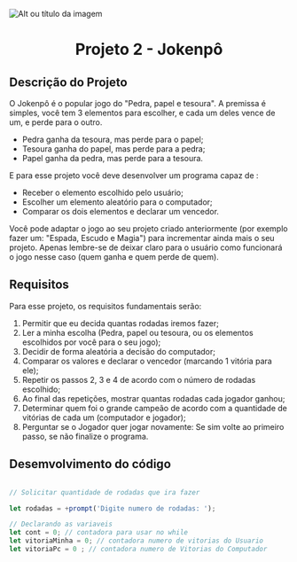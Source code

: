 ![Alt ou título da imagem](https://2315530342-files.gitbook.io/~/files/v0/b/gitbook-x-prod.appspot.com/o/spaces%2F-Mi99jjCn0YFUe30kpPL%2Fuploads%2FmFlzIcbVMgh6m16kALMg%2Fezgif.com-gif-maker%20(1).gif?alt=media&token=bcb684fe-45d5-4feb-a22b-8fb51c8c0022)

# <h1 align="center"> Projeto 2 - Jokenpô </h1>

## Descrição do Projeto
O Jokenpô é o popular jogo do "Pedra, papel e tesoura". A premissa é simples, você tem 3 elementos para escolher, e cada um deles vence de um, e perde para o outro.

- Pedra ganha da tesoura, mas perde para o papel;
- Tesoura ganha do papel, mas perde para a pedra;
- Papel ganha da pedra, mas perde para a tesoura.

E para esse projeto você deve desenvolver um programa capaz de :

- Receber o elemento escolhido pelo usuário;
- Escolher um elemento aleatório para o computador;
- Comparar os dois elementos e declarar um vencedor.

Você pode adaptar o jogo ao seu projeto criado anteriormente (por exemplo fazer um: "Espada, Escudo e Magia") para incrementar ainda mais o seu projeto. Apenas lembre-se de deixar claro para o usuário como funcionará o jogo nesse caso (quem ganha e quem perde de quem).

## Requisitos
Para esse projeto, os requisitos fundamentais serão:

1. Permitir que eu decida quantas rodadas iremos fazer;
2. Ler a minha escolha (Pedra, papel ou tesoura, ou os elementos escolhidos por você para o seu jogo);
3. Decidir de forma aleatória a decisão do computador;
4. Comparar os valores e declarar o vencedor (marcando 1 vitória para ele);
5. Repetir os passos 2, 3 e 4 de acordo com o número de rodadas escolhido;
6. Ao final das repetições, mostrar quantas rodadas cada jogador ganhou;
7. Determinar quem foi o grande campeão de acordo com a quantidade de vitórias de cada um (computador e jogador);
8. Perguntar se o Jogador quer jogar novamente: Se sim volte ao primeiro passo, se não finalize o programa.

## Desemvolvimento do código

```javascript

// Solicitar quantidade de rodadas que ira fazer

let rodadas = +prompt('Digite numero de rodadas: ');

```

```javascript
// Declarando as variaveis
let cont = 0; // contadora para usar no while
let vitoriaMinha = 0; // contadora numero de vitorias do Usuario
let vitoriaPc = 0 ; // contadora numero de Vitorias do Computador
```